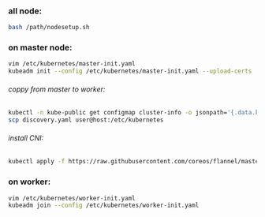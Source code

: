 ### all node:
```bash
bash /path/nodesetup.sh
```
### on master node:
```bash
vim /etc/kubernetes/master-init.yaml 
kubeadm init --config /etc/kubernetes/master-init.yaml --upload-certs
```
###### coppy from master to worker:
```bash
kubectl -n kube-public get configmap cluster-info -o jsonpath='{.data.kubeconfig}' > discovery.yaml 
scp discovery.yaml user@host:/etc/kubernetes
```
###### install CNI:
```bash
kubectl apply -f https://raw.githubusercontent.com/coreos/flannel/master/Documentation/kube-flannel.yml
```
### on worker:
```bash
vim /etc/kubernetes/worker-init.yaml 
kubeadm join --config /etc/kubernetes/worker-init.yaml
```
